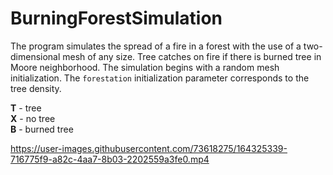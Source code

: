 # BurningForestSimulation

The program simulates the spread of a fire in a forest with the use of a two-dimensional mesh of any size. Tree catches on fire if there is burned tree in Moore neighborhood. The simulation begins with a random mesh initialization. The `forestation` initialization parameter corresponds to the tree density.

**T** - tree  
**X** - no tree  
**B** - burned tree  

https://user-images.githubusercontent.com/73618275/164325339-716775f9-a82c-4aa7-8b03-2202559a3fe0.mp4
